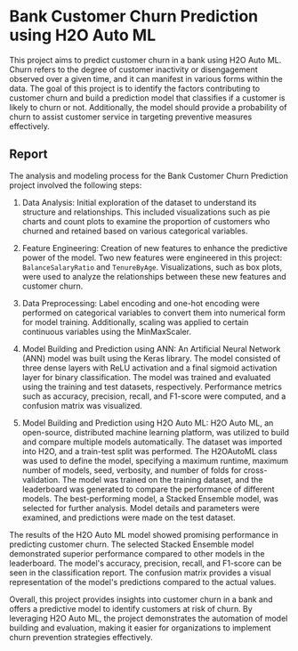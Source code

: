 #   Bank Customer Churn Prediction using H2O Auto ML

This project aims to predict customer churn in a bank using H2O Auto ML. Churn refers to the degree of customer inactivity or disengagement observed over a given time, and it can manifest in various forms within the data. The goal of this project is to identify the factors contributing to customer churn and build a prediction model that classifies if a customer is likely to churn or not. Additionally, the model should provide a probability of churn to assist customer service in targeting preventive measures effectively.

## Report

The analysis and modeling process for the Bank Customer Churn Prediction project involved the following steps:

1.  Data Analysis: Initial exploration of the dataset to understand its structure and relationships. This included visualizations such as pie charts and count plots to examine the proportion of customers who churned and retained based on various categorical variables.
    
2.  Feature Engineering: Creation of new features to enhance the predictive power of the model. Two new features were engineered in this project: `BalanceSalaryRatio` and `TenureByAge`. Visualizations, such as box plots, were used to analyze the relationships between these new features and customer churn.
    
3.  Data Preprocessing: Label encoding and one-hot encoding were performed on categorical variables to convert them into numerical form for model training. Additionally, scaling was applied to certain continuous variables using the MinMaxScaler.
    
4.  Model Building and Prediction using ANN: An Artificial Neural Network (ANN) model was built using the Keras library. The model consisted of three dense layers with ReLU activation and a final sigmoid activation layer for binary classification. The model was trained and evaluated using the training and test datasets, respectively. Performance metrics such as accuracy, precision, recall, and F1-score were computed, and a confusion matrix was visualized.
    
5.  Model Building and Prediction using H2O Auto ML: H2O Auto ML, an open-source, distributed machine learning platform, was utilized to build and compare multiple models automatically. The dataset was imported into H2O, and a train-test split was performed. The H2OAutoML class was used to define the model, specifying a maximum runtime, maximum number of models, seed, verbosity, and number of folds for cross-validation. The model was trained on the training dataset, and the leaderboard was generated to compare the performance of different models. The best-performing model, a Stacked Ensemble model, was selected for further analysis. Model details and parameters were examined, and predictions were made on the test dataset.
    

The results of the H2O Auto ML model showed promising performance in predicting customer churn. The selected Stacked Ensemble model demonstrated superior performance compared to other models in the leaderboard. The model's accuracy, precision, recall, and F1-score can be seen in the classification report. The confusion matrix provides a visual representation of the model's predictions compared to the actual values.

Overall, this project provides insights into customer churn in a bank and offers a predictive model to identify customers at risk of churn. By leveraging H2O Auto ML, the project demonstrates the automation of model building and evaluation, making it easier for organizations to implement churn prevention strategies effectively.
